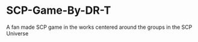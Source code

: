 # SCP-Game-By-DR-T
 A fan made SCP game in the works centered around the groups in the SCP Universe
